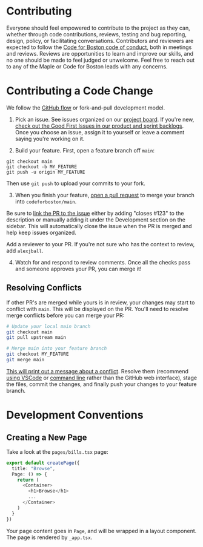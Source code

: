 # Contributing

Everyone should feel empowered to contribute to the project as they can, whether through code contributions, reviews, testing and bug reporting, design, policy, or facilitating conversations. Contributors and reviewers are expected to follow the [Code for Boston code of conduct](https://www.codeforboston.org/code-of-conduct/), both in meetings and reviews. Reviews are opportunities to learn and improve our skills, and no one should be made to feel judged or unwelcome. Feel free to reach out to any of the Maple or Code for Boston leads with any concerns.

# Contributing a Code Change

We follow the [GitHub flow](https://docs.github.com/en/get-started/quickstart/github-flow) or fork-and-pull development model.

1. Pick an issue. See issues organized on our [project board](https://app.zenhub.com/workspaces/design-and-development-629389aa02e9d200139c90b8/board). If you're new, [check out the Good First Issues in our product and sprint backlogs](https://app.zenhub.com/workspaces/design-and-development-629389aa02e9d200139c90b8/board?labels=good%20first%20issue). Once you choose an issue, assign it to yourself or leave a comment saying you're working on it.

2. Build your feature. First, open a feature branch off `main`:

```
git checkout main
git checkout -b MY_FEATURE
git push -u origin MY_FEATURE
```

Then use `git push` to upload your commits to your fork.

3. When you finish your feature, [open a pull request](https://docs.github.com/en/pull-requests/collaborating-with-pull-requests/proposing-changes-to-your-work-with-pull-requests/creating-a-pull-request-from-a-fork) to merge your branch into `codeforboston/main`.

Be sure to [link the PR to the issue](https://docs.github.com/en/issues/tracking-your-work-with-issues/linking-a-pull-request-to-an-issue) either by adding "closes #123" to the description or manually adding it under the Development section on the sidebar. This will automatically close the issue when the PR is merged and help keep issues organized.

Add a reviewer to your PR. If you're not sure who has the context to review, add `alexjball`.

4. Watch for and respond to review comments. Once all the checks pass and someone approves your PR, you can merge it!

## Resolving Conflicts

If other PR's are merged while yours is in review, your changes may start to conflict with `main`. This will be displayed on the PR. You'll need to resolve merge conflicts before you can merge your PR:

```bash
# Update your local main branch
git checkout main
git pull upstream main

# Merge main into your feature branch
git checkout MY_FEATURE
git merge main
```

[This will print out a message about a conflict](https://docs.github.com/en/pull-requests/collaborating-with-pull-requests/addressing-merge-conflicts/about-merge-conflicts). Resolve them (recommend [using VSCode](https://www.youtube.com/watch?v=QmKdodJU-js) or [command line](https://docs.github.com/en/pull-requests/collaborating-with-pull-requests/addressing-merge-conflicts/resolving-a-merge-conflict-using-the-command-line) rather than the GitHub web interface), stage the files, commit the changes, and finally push your changes to your feature branch.

# Development Conventions

## Creating a New Page

Take a look at the `pages/bills.tsx` page:

```typescript
export default createPage({
  title: "Browse",
  Page: () => {
    return (
      <Container>
        <h1>Browse</h1>
        ...
      </Container>
    )
  }
})
```

Your page content goes in `Page`, and will be wrapped in a layout component. The page is rendered by `_app.tsx`.

